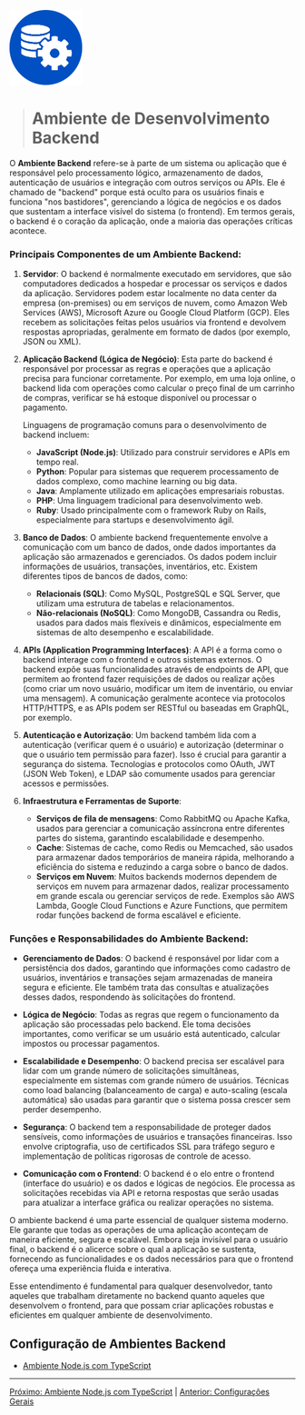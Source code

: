 <p><img src="../images/backend-blue.png" width=128 /></p>

># **Ambiente de Desenvolvimento Backend**

O **Ambiente Backend** refere-se à parte de um sistema ou aplicação que é responsável pelo processamento lógico, armazenamento de dados, autenticação de usuários e integração com outros serviços ou APIs. Ele é chamado de "backend" porque está oculto para os usuários finais e funciona "nos bastidores", gerenciando a lógica de negócios e os dados que sustentam a interface visível do sistema (o frontend). Em termos gerais, o backend é o coração da aplicação, onde a maioria das operações críticas acontece.

### Principais Componentes de um Ambiente Backend:

1. **Servidor**: O backend é normalmente executado em servidores, que são computadores dedicados a hospedar e processar os serviços e dados da aplicação. Servidores podem estar localmente no data center da empresa (on-premises) ou em serviços de nuvem, como Amazon Web Services (AWS), Microsoft Azure ou Google Cloud Platform (GCP). Eles recebem as solicitações feitas pelos usuários via frontend e devolvem respostas apropriadas, geralmente em formato de dados (por exemplo, JSON ou XML).

2. **Aplicação Backend (Lógica de Negócio)**: Esta parte do backend é responsável por processar as regras e operações que a aplicação precisa para funcionar corretamente. Por exemplo, em uma loja online, o backend lida com operações como calcular o preço final de um carrinho de compras, verificar se há estoque disponível ou processar o pagamento.

   Linguagens de programação comuns para o desenvolvimento de backend incluem:
   - **JavaScript (Node.js)**: Utilizado para construir servidores e APIs em tempo real.
   - **Python**: Popular para sistemas que requerem processamento de dados complexo, como machine learning ou big data.
   - **Java**: Amplamente utilizado em aplicações empresariais robustas.
   - **PHP**: Uma linguagem tradicional para desenvolvimento web.
   - **Ruby**: Usado principalmente com o framework Ruby on Rails, especialmente para startups e desenvolvimento ágil.

3. **Banco de Dados**: O ambiente backend frequentemente envolve a comunicação com um banco de dados, onde dados importantes da aplicação são armazenados e gerenciados. Os dados podem incluir informações de usuários, transações, inventários, etc. Existem diferentes tipos de bancos de dados, como:
   - **Relacionais (SQL)**: Como MySQL, PostgreSQL e SQL Server, que utilizam uma estrutura de tabelas e relacionamentos.
   - **Não-relacionais (NoSQL)**: Como MongoDB, Cassandra ou Redis, usados para dados mais flexíveis e dinâmicos, especialmente em sistemas de alto desempenho e escalabilidade.

4. **APIs (Application Programming Interfaces)**: A API é a forma como o backend interage com o frontend e outros sistemas externos. O backend expõe suas funcionalidades através de endpoints de API, que permitem ao frontend fazer requisições de dados ou realizar ações (como criar um novo usuário, modificar um item de inventário, ou enviar uma mensagem). A comunicação geralmente acontece via protocolos HTTP/HTTPS, e as APIs podem ser RESTful ou baseadas em GraphQL, por exemplo.

5. **Autenticação e Autorização**: Um backend também lida com a autenticação (verificar quem é o usuário) e autorização (determinar o que o usuário tem permissão para fazer). Isso é crucial para garantir a segurança do sistema. Tecnologias e protocolos como OAuth, JWT (JSON Web Token), e LDAP são comumente usados para gerenciar acessos e permissões.

6. **Infraestrutura e Ferramentas de Suporte**:
   - **Serviços de fila de mensagens**: Como RabbitMQ ou Apache Kafka, usados para gerenciar a comunicação assíncrona entre diferentes partes do sistema, garantindo escalabilidade e desempenho.
   - **Cache**: Sistemas de cache, como Redis ou Memcached, são usados para armazenar dados temporários de maneira rápida, melhorando a eficiência do sistema e reduzindo a carga sobre o banco de dados.
   - **Serviços em Nuvem**: Muitos backends modernos dependem de serviços em nuvem para armazenar dados, realizar processamento em grande escala ou gerenciar serviços de rede. Exemplos são AWS Lambda, Google Cloud Functions e Azure Functions, que permitem rodar funções backend de forma escalável e eficiente.

### Funções e Responsabilidades do Ambiente Backend:

- **Gerenciamento de Dados**: O backend é responsável por lidar com a persistência dos dados, garantindo que informações como cadastro de usuários, inventários e transações sejam armazenadas de maneira segura e eficiente. Ele também trata das consultas e atualizações desses dados, respondendo às solicitações do frontend.
  
- **Lógica de Negócio**: Todas as regras que regem o funcionamento da aplicação são processadas pelo backend. Ele toma decisões importantes, como verificar se um usuário está autenticado, calcular impostos ou processar pagamentos.

- **Escalabilidade e Desempenho**: O backend precisa ser escalável para lidar com um grande número de solicitações simultâneas, especialmente em sistemas com grande número de usuários. Técnicas como load balancing (balanceamento de carga) e auto-scaling (escala automática) são usadas para garantir que o sistema possa crescer sem perder desempenho.

- **Segurança**: O backend tem a responsabilidade de proteger dados sensíveis, como informações de usuários e transações financeiras. Isso envolve criptografia, uso de certificados SSL para tráfego seguro e implementação de políticas rigorosas de controle de acesso.

- **Comunicação com o Frontend**: O backend é o elo entre o frontend (interface do usuário) e os dados e lógicas de negócios. Ele processa as solicitações recebidas via API e retorna respostas que serão usadas para atualizar a interface gráfica ou realizar operações no sistema.

O ambiente backend é uma parte essencial de qualquer sistema moderno. Ele garante que todas as operações de uma aplicação aconteçam de maneira eficiente, segura e escalável. Embora seja invisível para o usuário final, o backend é o alicerce sobre o qual a aplicação se sustenta, fornecendo as funcionalidades e os dados necessários para que o frontend ofereça uma experiência fluida e interativa.

Esse entendimento é fundamental para qualquer desenvolvedor, tanto aqueles que trabalham diretamente no backend quanto aqueles que desenvolvem o frontend, para que possam criar aplicações robustas e eficientes em qualquer ambiente de desenvolvimento.

## Configuração de Ambientes Backend

- [Ambiente Node.js com TypeScript](./backend-ts.md)

---
[Próximo: Ambiente Node.js com TypeScript](./backend-ts.md) | [Anterior: Configurações Gerais](../README.md)
